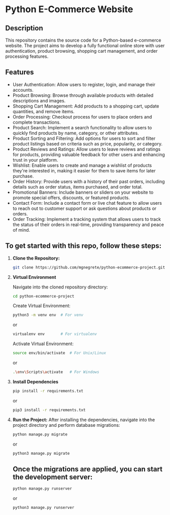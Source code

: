 # Python E-Commerce Website

## Description
This repository contains the source code for a Python-based e-commerce website. The project aims to develop a fully functional online store with user authentication, product browsing, shopping cart management, and order processing features.

## Features
- User Authentication: Allow users to register, login, and manage their accounts.
- Product Browsing: Browse through available products with detailed descriptions and images.
- Shopping Cart Management: Add products to a shopping cart, update quantities, and remove items.
- Order Processing: Checkout process for users to place orders and complete transactions.
- Product Search: Implement a search functionality to allow users to quickly find products by name, category, or other attributes.
- Product Sorting and Filtering: Add options for users to sort and filter product listings based on criteria such as price, popularity, or category.
- Product Reviews and Ratings: Allow users to leave reviews and ratings for products, providing valuable feedback for other users and enhancing trust in your platform.
- Wishlist: Enable users to create and manage a wishlist of products they're interested in, making it easier for them to save items for later purchase.
- Order History: Provide users with a history of their past orders, including details such as order status, items purchased, and order total.
- Promotional Banners: Include banners or sliders on your website to promote special offers, discounts, or featured products.
- Contact Form: Include a contact form or live chat feature to allow users to reach out to customer support or ask questions about products or orders.
- Order Tracking: Implement a tracking system that allows users to track the status of their orders in real-time, providing transparency and peace of mind.

## To get started with this repo, follow these steps:

1. **Clone the Repository:**
   
   ```bash
   git clone https://github.com/mgnegrete/python-ecommerce-project.git

1. **Virtual Environment**
    
    Navigate into the cloned repository directory:
    
    ```bash
    cd python-ecommerce-project
    ```
    
    Create Virtual Environment:

    ```bash
    python3 -m venv env  # For venv
    ```    
    or
    
    ```bash
    virtualenv env       # For virtualenv
    ```    
    Activate Virtual Environment:

    ```bash
    source env/bin/activate  # For Unix/Linux
    ```    
    or

    ```bash    
    .\env\Scripts\activate   # For Windows
    ```

1. **Install Dependencies**
    
    ```bash
    pip install -r requirements.txt
    ```    
    or

    ```bash
    pip3 install -r requirements.txt
    ```
1. **Run the Project:**
    After installing the dependencies, navigate into the project directory and perform database migrations:

   ```bash
   python manage.py migrate
    ```
   or
   
   ```bash
   python3 manage.py migrate
    ```
   ## Once the migrations are applied, you can start the development server:
    
    ```bash
    python manage.py runserver
    ```    
    or

    ```bash
    python3 manage.py runserver
    ```


